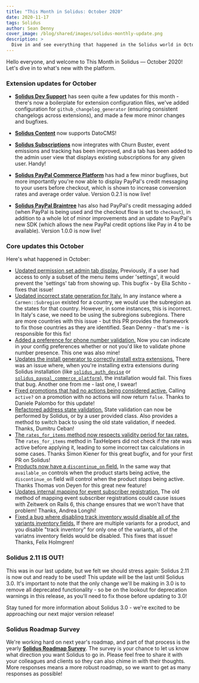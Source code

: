 ```yaml
---
title: "This Month in Solidus: October 2020"
date: 2020-11-17
tags: Solidus
author: Sean Denny
cover_image: /blog/shared/images/solidus-monthly-update.png
description: >
  Dive in and see everything that happened in the Solidus world in October 2020
---
```


Hello everyone, and welcome to This Month in Solidus — October 2020! Let's dive in to what's new with the platform.

### Extension updates for October

- [**Solidus Dev Support**](https://github.com/solidusio/solidus_dev_support) has seen quite a few updates for this month - there's now a boilerplate for extension configuration files, we've added configuration for `github_changelog_generator` (ensuring consistent changelogs across extensions), and made a few more minor changes and bugfixes.

- [**Solidus Content**](https://github.com/solidusio-contrib/solidus_content) now supports DatoCMS!

- [**Solidus Subscriptions**](https://github.com/solidusio-contrib/solidus_subscriptions) now integrates with Churn Buster, event emissions and tracking has been improved, and a tab has been added to the admin user view that displays existing subscriptions for any given user. Handy!

- [**Solidus PayPal Commerce Platform**](https://github.com/solidusio-contrib/solidus_paypal_commerce_platform) has had a few minor bugfixes, but more importantly you're now able to display PayPal's credit messaging to your users before checkout, which is shown to increase conversion rates and average order value. Version 0.2.1 is now live!

- [**Solidus PayPal Braintree**](https://github.com/solidusio/solidus_paypal_braintree) has also had PayPal's credit messaging added (when PayPal is being used and the checkout flow is set to `checkout`), in addition to a whole lot of minor improvements and an update to PayPal's new SDK (which allows the new PayPal credit options like Pay in 4 to be available). Version 1.0.0 is now live!

### Core updates this October

Here's what happened in October:

- [Updated permission set admin tab display.](https://github.com/solidusio/solidus/pull/3783) Previously, if a user had access to only a subset of the menu items under 'settings', it would prevent the 'settings' tab from showing up. This bugfix - by Elia Schito - fixes that issue!
- [Updated incorrect state generation for Italy.](https://github.com/solidusio/solidus/pull/3722) In any instance where a `Carmen::Subregion` existed for a country, we would use the subregion as the states for that country. However, in some instances, this is incorrect. In Italy's case, we need to be using the subregions subregions. There are more countries with this issue - but this PR provides the framework to fix those countries as they are identified. Sean Denny - that's me - is responsible for this fix!
- [Added a preference for phone number validation.](https://github.com/solidusio/solidus/pull/3685) Now you can indicate in your config preferences whether or not you'd like to validate phone number presence. This one was also mine!
- [Updates the install generator to correctly install extra extensions.](https://github.com/solidusio/solidus/pull/3777) There was an issue where, when you're installing extra extensions during Solidus installation (like [`solidus_auth_devise`](https://github.com/solidusio/solidus_auth_devise) or [`solidus_paypal_commerce_platform`](https://github.com/solidusio-contrib/solidus_paypal_commerce_platform)), the installation would fail. This fixes that bug. Another one from me - last one, I swear!
- [Fixed promotions that had no actions being considered active.](https://github.com/solidusio/solidus/pull/3749) Calling `active?` on a promotion with no actions will now return `false`. Thanks to Daniele Palombo for this update!
- [Refactored address state validation.](https://github.com/solidusio/solidus/pull/3129) State validation can now be performed by Solidus, or by a user provided class. Also provides a method to switch back to using the old state validation, if needed. Thanks, Dumitru Ceban!
- [The `rates_for_items` method now respects validity period for tax rates.](https://github.com/solidusio/solidus/pull/3768) The `rates_for_items` method in TaxHelpers did not check if the rate was active before applying it, leading to some incorrect tax calculations in some cases. Thanks Simon Kiener for this great bugfix, and for your first PR on Solidus!
- [Products now have a `discontinue_on` field.](https://github.com/solidusio/solidus/pull/3793) In the same way that `available_on` controls when the product starts being active, the `discontinue_on` field will control when the product _stops_ being active. Thanks Thomas von Deyen for this great new feature!
- [Updates internal mapping for event subscriber registration.](https://github.com/solidusio/solidus/pull/3758) The old method of mapping event subscriber registrations could cause issues with Zeitwerk on Rails 6, this change ensures that we won't have that problem! Thanks, Andrea Longhi!
- [Fixed a bug where disabling track inventory would disable all of the variants inventory fields.](https://github.com/solidusio/solidus/pull/3704) If there are multiple variants for a product, and you disable "track inventory" for only one of the variants, all of the variatns inventory fields would be disabled. This fixes that issue! Thanks, Felix Holmgren!


### Solidus 2.11 IS OUT!

This was in our last update, but we felt we should stress again: Solidus 2.11 is now out and ready to be used! This update will be the last until Solidus 3.0. It's important to note that the only change we'll be making in 3.0 is to remove all deprecated functionality - so be on the lookout for deprecation warnings in this release, as you'll need to fix those before updating to 3.0!

Stay tuned for more information about Solidus 3.0 - we're excited to be approaching our next major version release!

### Solidus Roadmap Survey

We're working hard on next year's roadmap, and part of that process is the yearly [**Solidus Roadmap Survey**](https://forms.gle/hD1S1YM78JmfZXhe6). The survey is your chance to let us know what direction you want Solidus to go in. Please feel free to share it with your colleagues and clients so they can also chime in with their thoughts. More responses means a more robust roadmap, so we want to get as many responses as possible!
